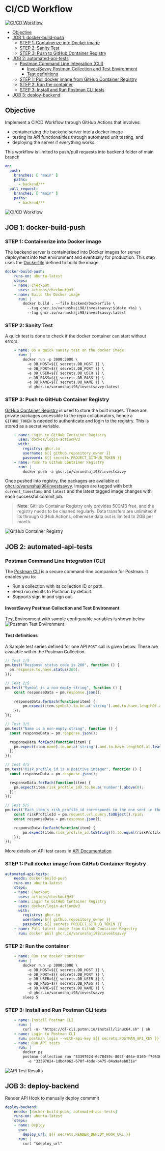 # CI/CD Workflow
[![CI/CD Workflow](https://github.com/varunshaji98/investsavvy/actions/workflows/CI-CD-pipeline.yml/badge.svg?branch=main)](https://github.com/varunshaji98/investsavvy/actions/workflows/CI-CD-pipeline.yml)

- [Objective](#objective)
- [JOB 1: docker-build-push](#job-1-docker-build-push)
  - [STEP 1: Containerize into Docker image](#step-1-containerize-into-docker-image)
  - [STEP 2: Sanity Test](#step-2-sanity-test)
  - [STEP 3: Push to GitHub Container Registry](#step-3-push-to-github-container-registry)
- [JOB 2: automated-api-tests](#job-2-automated-api-tests)
  - [Postman Command Line Integration (CLI)](#postman-command-line-integration-cli)
    - [InvestSavvy Postman Collection and Test Environment](#investsavvy-postman-collection-and-test-environment)
    - [Test definitions](#test-definitions)
  - [STEP 1: Pull docker image from GitHub Container Registry](#step-1-pull-docker-image-from-github-container-registry)
  - [STEP 2: Run the container](#step-2-run-the-container)
  - [STEP 3: Install and Run Postman CLI tests](#step-3-install-and-run-postman-cli-tests)
- [JOB 3: deploy-backend](#job-3-deploy-backend)


## Objective

Implement a CI/CD Workflow through GitHub Actions that involves: 
- containerizing the backend server into a docker image
- testing its API functionalities through automated unit testing, and 
- deploying the server if everything works. 

This workflow is limited to push/pull requests into backend folder of main branch
```yml
on:
  push:
    branches: [ "main" ]
    paths:
      - backend/**
  pull_request:
    branches: [ "main" ]
    paths:
      - backend/**
```
![CI/CD Workflow](images/ci-cd-workflow.png)

## JOB 1: docker-build-push

### STEP 1: Containerize into Docker image

The backend server is containerised into Docker images for server deployment into test environment and eventually for production. This step uses the [Dockerfile](../backend/Dockerfile) defined to build the image.

```yml
docker-build-push:
    runs-on: ubuntu-latest
    steps:
    - name: Checkout 
      uses: actions/checkout@v3
    - name: Build the Docker image
      run: |
        docker build . --file backend/Dockerfile \
          --tag ghcr.io/varunshaji98/investsavvy:$(date +%s) \
          --tag ghcr.io/varunshaji98/investsavvy:latest
```

### STEP 2: Sanity Test
A quick test is done to check if the docker container can start without errors.

```yml
    - name: Do a quick sanity test on the docker image
      run: |
        docker run -p 3000:3000 \
          -e DB_HOST=${{ secrets.DB_HOST }} \
          -e DB_PORT=${{ secrets.DB_PORT }} \
          -e DB_USER=${{ secrets.DB_USER }} \
          -e DB_PASS=${{ secrets.DB_PASS }} \
          -e DB_NAME=${{ secrets.DB_NAME }} \
          -d ghcr.io/varunshaji98/investsavvy:latest
```

### STEP 3: Push to GitHub Container Registry

[GitHub Container Registry](https://docs.github.com/en/packages/working-with-a-github-packages-registry/working-with-the-container-registry) is used to store the built images. These are private packages accessible to the repo collaborators, hence a `GITHUB_TOKEN` is needed to authenticate and login to the registry. This is stored as a secret variable.  

```yml
    - name: Login to GitHub Container Registry
      uses: docker/login-action@v3
      with:
        registry: ghcr.io
        username: ${{ github.repository_owner }}
        password: ${{ secrets.PROJECT_GITHUB_TOKEN }}
    - name: Push to Github Container Registry
      run: |
        docker push -a ghcr.io/varunshaji98/investsavvy
```
Once pushed into registry, the packages are available at [ghcr.io/varunshaji98/investsavvy](ghcr.io/varunshaji98/investsavvy). Images are tagged with both `current_timestamp` and `latest` and the latest tagged image changes with each successful commit job. 

>**Note**: GitHub Container Registry only provides 500MB free, and the registry needs to be cleaned regularly. Data transfers are unlimited if its through GitHub Actions, otherwise data out is limited to 2GB per month.

![GitHub Container Registry](images/investsavvy-ghcr.png)

## JOB 2: automated-api-tests

### Postman Command Line Integration (CLI) 

The [Postman CLI](https://learning.postman.com/docs/postman-cli/postman-cli-overview/) is a secure command-line companion for Postman. It enables you to:
- Run a collection with its collection ID or path.
- Send run results to Postman by default.
- Supports sign in and sign out.

#### InvestSavvy Postman Collection and Test Environment

Test Environment with sample configurable variables is shown below
![Postman Test Environment](images/postman-test-environment.png)

#### Test definitions

A Sample test series defined for one API `POST` call is given below. These are available within the Postman Collection. 
```js
// Test 1/5
pm.test("Response status code is 200", function () {
  pm.response.to.have.status(200);
});

// Test 2/5
pm.test("Symbol is a non-empty string", function () {
    const responseData = pm.response.json();
    
    responseData.forEach(function(item) {
        pm.expect(item.symbol).to.be.a('string').and.to.have.lengthOf.at.least(1, "Symbol should be a non-empty string");
    });
});

// Test 3/5
pm.test("Name is a non-empty string", function () {
  const responseData = pm.response.json();

  responseData.forEach(function(item) {
    pm.expect(item.name).to.be.a('string').and.to.have.lengthOf.at.least(1, "Name should not be empty");
  });
});

// Test 4/5
pm.test("Risk_profile_id is a positive integer", function () {
  const responseData = pm.response.json();

  responseData.forEach(function(item) {
    pm.expect(item.risk_profile_id).to.be.a('number').above(0);
  });
});

// Test 5/5
pm.test("Each item's risk_profile_id corresponds to the one sent in the request query", function () {
    const riskProfileId = pm.request.url.query.toObject().rpid;
    const responseData = pm.response.json();

    responseData.forEach(function(item) {
        pm.expect(item.risk_profile_id.toString()).to.equal(riskProfileId);
    });
});
```
More details on API test cases in [API Documentation](api.md)

### STEP 1: Pull docker image from GitHub Container Registry
```yml
automated-api-tests:
    needs: docker-build-push
    runs-on: ubuntu-latest
    steps:
    - name: Checkout
      uses: actions/checkout@v3
    - name: Login to GitHub Container Registry
      uses: docker/login-action@v3
      with:
        registry: ghcr.io
        username: ${{ github.repository_owner }}
        password: ${{ secrets.PROJECT_GITHUB_TOKEN }}
    - name: Pull latest image from Github Container Registry
      run: docker pull ghcr.io/varunshaji98/investsavvy
```
### STEP 2: Run the container
```yml
    - name: Run the docker container
      run: |
        docker run -p 3000:3000 \
          -e DB_HOST=${{ secrets.DB_HOST }} \
          -e DB_PORT=${{ secrets.DB_PORT }} \
          -e DB_USER=${{ secrets.DB_USER }} \
          -e DB_PASS=${{ secrets.DB_PASS }} \
          -e DB_NAME=${{ secrets.DB_NAME }} \
          -d ghcr.io/varunshaji98/investsavvy
        sleep 5
```

### STEP 3: Install and Run Postman CLI tests

```yml
    - name: Install Postman CLI
      run: |
        curl -o- "https://dl-cli.pstmn.io/install/linux64.sh" | sh
    - name: Login to Postman CLI
      run: postman login --with-api-key ${{ secrets.POSTMAN_API_KEY }}
    - name: Run API tests
      run: |
        docker ps
        postman collection run "33397024-6c70459c-802f-464e-8160-f7053090d68a" \
          -e "33397024-1dbd4062-670f-4bde-b475-04a9a4eb831e"
```

![API Test Results](images/api-test-results.png)

## JOB 3: deploy-backend

Render API Hook to manually deploy commmit

```yml
deploy-backend:
    needs: [docker-build-push, automated-api-tests]
    runs-on: ubuntu-latest
    steps:
    - name: Deploy
      env:
        deploy_url: ${{ secrets.RENDER_DEPLOY_HOOK_URL }}
      run: |
        curl "$deploy_url"
```
 